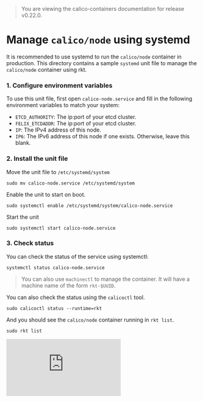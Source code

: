 > You are viewing the calico-containers documentation for release v0.22.0.

# Manage `calico/node` using systemd

It is recommended to use systemd to run the `calico/node` container in production.  This directory contains a sample `systemd` unit file to manage the `calico/node` container using rkt.

### 1. Configure environment variables
To use this unit file,  first open `calico-node.service` and fill in the following environment variables to match your system:

- `ETCD_AUTHORITY`: The ip:port of your etcd cluster.
- `FELIX_ETCDADDR`: The ip:port of your etcd cluster.
- `IP`: The IPv4 address of this node.
- `IP6`: The IPv6 address of this node if one exists.  Otherwise, leave this blank.

### 2. Install the unit file

Move the unit file to `/etc/systemd/system`

```
sudo mv calico-node.service /etc/systemd/system
```

Enable the unit to start on boot.

```
sudo systemctl enable /etc/systemd/system/calico-node.service
```

Start the unit

```
sudo systemctl start calico-node.service
```

### 3. Check status
You can check the status of the service using systemctl:

```
systemctl status calico-node.service
```
> You can also use `machinectl` to manage the container.  It will have a machine name of the form `rkt-$UUID`.

You can also check the status using the `calicoctl` tool.

```
sudo calicoctl status --runtime=rkt
```

And you should see the `calico/node` container running in `rkt list`.
```
sudo rkt list
```

[![Analytics](https://calico-ga-beacon.appspot.com/UA-52125893-3/calico-containers/docs/cni/rkt/systemd/README.md?pixel)](https://github.com/igrigorik/ga-beacon)
